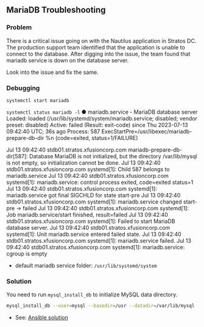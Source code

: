 ## MariaDB Troubleshooting

### Problem

There is a critical issue going on with the Nautilus application in Stratos DC. The production support team identified that the application is unable to connect to the database. After digging into the issue, the team found that mariadb service is down on the database server.



Look into the issue and fix the same.

### Debugging

`systemctl start mariadb`

`systemctl status mariadb -l`
● mariadb.service - MariaDB database server
   Loaded: loaded (/usr/lib/systemd/system/mariadb.service; disabled; vendor preset: disabled)
   Active: failed (Result: exit-code) since Thu 2023-07-13 09:42:40 UTC; 36s ago
  Process: 587 ExecStartPre=/usr/libexec/mariadb-prepare-db-dir %n (code=exited, status=1/FAILURE)

Jul 13 09:42:40 stdb01.stratos.xfusioncorp.com mariadb-prepare-db-dir[587]: Database MariaDB is not initialized, but the directory /var/lib/mysql is not empty, so initialization cannot be done.
Jul 13 09:42:40 stdb01.stratos.xfusioncorp.com systemd[1]: Child 587 belongs to mariadb.service
Jul 13 09:42:40 stdb01.stratos.xfusioncorp.com systemd[1]: mariadb.service: control process exited, code=exited status=1
Jul 13 09:42:40 stdb01.stratos.xfusioncorp.com systemd[1]: mariadb.service got final SIGCHLD for state start-pre
Jul 13 09:42:40 stdb01.stratos.xfusioncorp.com systemd[1]: mariadb.service changed start-pre -> failed
Jul 13 09:42:40 stdb01.stratos.xfusioncorp.com systemd[1]: Job mariadb.service/start finished, result=failed
Jul 13 09:42:40 stdb01.stratos.xfusioncorp.com systemd[1]: Failed to start MariaDB database server.
Jul 13 09:42:40 stdb01.stratos.xfusioncorp.com systemd[1]: Unit mariadb.service entered failed state.
Jul 13 09:42:40 stdb01.stratos.xfusioncorp.com systemd[1]: mariadb.service failed.
Jul 13 09:42:40 stdb01.stratos.xfusioncorp.com systemd[1]: mariadb.service: cgroup is empty

- default mariadb service folder: `/usr/lib/systemd/system`

### Solution

You need to run `mysql_install_db` to initialize MySQL data directory.

```bash
mysql_install_db --user=mysql --basedir=/usr --datadir=/var/lib/mysql
```

- See: [Ansible solution](./solution.yaml)
